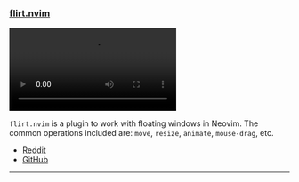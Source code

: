 <h3 id="new-flirt.nvim">
  <a href="#new-flirt.nvim">
    <span class="icon-text">
      <span class="icon">
        <i class="fa-solid fa-book"></i>
      </span>
    </span>
    <span>flirt.nvim</span>
  </a>
</h3>

<video controls>
  <source
    src="https://user-images.githubusercontent.com/77913442/194030746-1918f058-8bdb-486e-a740-e02a2b222f98.mp4"
  >
</video>

`flirt.nvim` is a plugin to work with floating windows in Neovim. The common operations included are: `move`, `resize`, 
`animate`, `mouse-drag`, etc.

- [Reddit](https://www.reddit.com/r/neovim/comments/110mhrj/flirtnvim_plugin_for_working_with_floating/)
- [GitHub](https://github.com/tamton-aquib/flirt.nvim)

---
